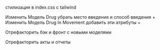 стилизация в index.css c tailwind

Изменить Модель Drug убрать место введения и способ введения +
Изменить Модель Drug In Movement добавить эти атрибуты +

Отрефакторить бэк и фронт с новыми моделями

Отрефакторить акты и отчеты
